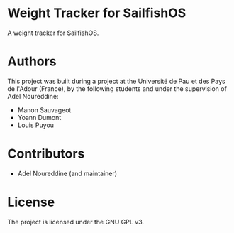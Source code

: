 # Weight Tracker for SailfishOS

A weight tracker for SailfishOS.

# Authors

This project was built during a project at the Université de Pau et des Pays de l'Adour (France), by the following students and under the supervision of Adel Noureddine:
- Manon Sauvageot
- Yoann Dumont
- Louis Puyou

# Contributors

- Adel Noureddine (and maintainer)

# License

The project is licensed under the GNU GPL v3.
